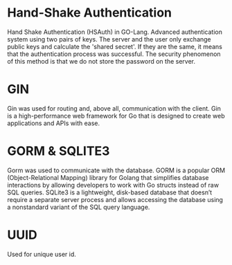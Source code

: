 # Hand-Shake Authentication
Hand Shake Authentication (HSAuth) in GO-Lang.
Advanced authentication system using two pairs of keys. The server and the user only exchange public keys and calculate the 'shared secret'. If they are the same, it means that the authentication process was successful. The security phenomenon of this method is that we do not store the password on the server.

# GIN
Gin was used for routing and, above all, communication with the client. Gin is a high-performance web framework for Go that is designed to create web applications and APIs with ease.

# GORM & SQLITE3
Gorm was used to communicate with the database. GORM is a popular ORM (Object-Relational Mapping) library for Golang that simplifies database interactions by allowing developers to work with Go structs instead of raw SQL queries. SQLite3 is a lightweight, disk-based database that doesn’t require a separate server process and allows accessing the database using a nonstandard variant of the SQL query language.

# UUID
Used for unique user id.

